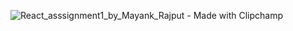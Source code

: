 
![React_asssignment1_by_Mayank_Rajput - Made with Clipchamp](https://user-images.githubusercontent.com/93041914/213396789-928e8074-000f-457e-8216-d4cf7881d0c3.gif)
